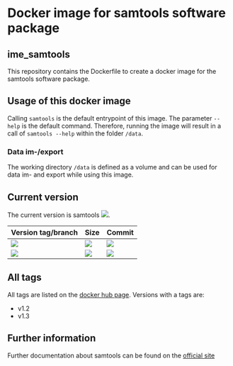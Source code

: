 # Docker image for samtools software package
## ime_samtools
This repository contains the Dockerfile to create a docker image for the samtools software package.

## Usage of this docker image
Calling `samtools` is the default entrypoint of this image. The parameter `--help` is the default command. Therefore, running the image will result in a call of `samtools --help` within the folder `/data`.
### Data im-/export
The working directory `/data` is defined as a volume and can be used for data im- and export while using this image.

## Current version
The current version is samtools [![](https://images.microbadger.com/badges/version/greatfireball/ime_samtools:v1.3.svg)](https://microbadger.com/images/greatfireball/ime_samtools:v1.3 "Get your own version badge on microbadger.com").

| Version tag/branch | Size | Commit |
|-|-|-|
| [![](https://images.microbadger.com/badges/version/greatfireball/ime_samtools:v1.3.svg)](https://microbadger.com/images/greatfireball/ime_samtools:v1.3 "Get your own version badge on microbadger.com") | [![](https://images.microbadger.com/badges/image/greatfireball/ime_samtools:v1.3.svg)](https://microbadger.com/images/greatfireball/ime_samtools:v1.3 "Get your own image badge on microbadger.com") | [![](https://images.microbadger.com/badges/commit/greatfireball/ime_samtools:v1.3.svg)](https://microbadger.com/images/greatfireball/ime_samtools:v1.3 "Get your own commit badge on microbadger.com") |
| [![](https://images.microbadger.com/badges/version/greatfireball/ime_samtools:master.svg)](https://microbadger.com/images/greatfireball/ime_samtools:master "Get your own version badge on microbadger.com") | [![](https://images.microbadger.com/badges/image/greatfireball/ime_samtools:master.svg)](https://microbadger.com/images/greatfireball/ime_samtools:master "Get your own image badge on microbadger.com") | [![](https://images.microbadger.com/badges/commit/greatfireball/ime_samtools:master.svg)](https://microbadger.com/images/greatfireball/ime_samtools:master "Get your own commit badge on microbadger.com") |

## All tags
All tags are listed on the [docker hub page](https://hub.docker.com/r/greatfireball/ime_samtools/tags/). Versions with a tags are:
- v1.2
- v1.3

## Further information
Further documentation about samtools can be found on the [official site](http://www.htslib.org/doc/samtools.html)
